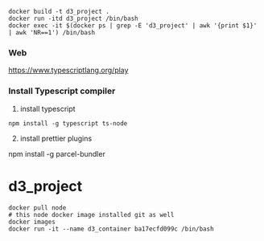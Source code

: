 ```
docker build -t d3_project .
docker run -itd d3_project /bin/bash
docker exec -it $(docker ps | grep -E 'd3_project' | awk '{print $1}' | awk 'NR==1') /bin/bash

```

### Web
https://www.typescriptlang.org/play


### Install Typescript compiler
1. install typescript
```
npm install -g typescript ts-node
```

2. install prettier plugins




npm install -g parcel-bundler

# d3_project



```
docker pull node 
# this node docker image installed git as well
docker images
docker run -it --name d3_container ba17ecfd099c /bin/bash

```
